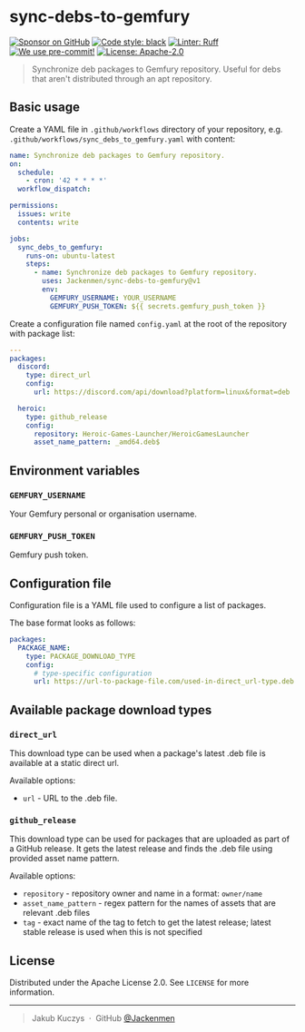 # sync-debs-to-gemfury

[![Sponsor on GitHub](https://img.shields.io/github/sponsors/Jackenmen?logo=github)](https://github.com/sponsors/Jackenmen)
[![Code style: black](https://img.shields.io/badge/code%20style-black-000000.svg)](https://github.com/psf/black)
[![Linter: Ruff](https://img.shields.io/endpoint?url=https://raw.githubusercontent.com/charliermarsh/ruff/main/assets/badge/v1.json)](https://github.com/charliermarsh/ruff)
[![We use pre-commit!](https://img.shields.io/badge/pre--commit-enabled-brightgreen?logo=pre-commit&logoColor=white)](https://github.com/pre-commit/pre-commit)
[![License: Apache-2.0](https://img.shields.io/badge/License-Apache--2.0-blue.svg)](https://opensource.org/licenses/Apache-2.0)

> Synchronize deb packages to Gemfury repository.
> Useful for debs that aren't distributed through an apt repository.

## Basic usage

Create a YAML file in `.github/workflows` directory of your repository,
e.g. `.github/workflows/sync_debs_to_gemfury.yaml` with content:

```yaml
name: Synchronize deb packages to Gemfury repository.
on:
  schedule:
    - cron: '42 * * * *'
  workflow_dispatch:

permissions:
  issues: write
  contents: write

jobs:
  sync_debs_to_gemfury:
    runs-on: ubuntu-latest
    steps:
      - name: Synchronize deb packages to Gemfury repository.
        uses: Jackenmen/sync-debs-to-gemfury@v1
        env:
          GEMFURY_USERNAME: YOUR_USERNAME
          GEMFURY_PUSH_TOKEN: ${{ secrets.gemfury_push_token }}
```

Create a configuration file named `config.yaml` at the root of the repository with package list:

```yaml
---
packages:
  discord:
    type: direct_url
    config:
      url: https://discord.com/api/download?platform=linux&format=deb

  heroic:
    type: github_release
    config:
      repository: Heroic-Games-Launcher/HeroicGamesLauncher
      asset_name_pattern: _amd64.deb$
```

## Environment variables

### `GEMFURY_USERNAME`

Your Gemfury personal or organisation username.

### `GEMFURY_PUSH_TOKEN`

Gemfury push token.

## Configuration file

Configuration file is a YAML file used to configure a list of packages.

The base format looks as follows:

```yaml
packages:
  PACKAGE_NAME:
    type: PACKAGE_DOWNLOAD_TYPE
    config:
      # type-specific configuration
      url: https://url-to-package-file.com/used-in-direct_url-type.deb
```

## Available package download types

### `direct_url`

This download type can be used when a package's latest .deb file is available at a static direct url.

Available options:

- `url` - URL to the .deb file.

### `github_release`

This download type can be used for packages that are uploaded as part of a GitHub release.
It gets the latest release and finds the .deb file using provided asset name pattern.

Available options:

- `repository` - repository owner and name in a format: `owner/name`
- `asset_name_pattern` - regex pattern for the names of assets that are relevant .deb files
- `tag` - exact name of the tag to fetch to get the latest release; latest stable release is used when this is not specified

## License

Distributed under the Apache License 2.0. See ``LICENSE`` for more information.

---

> Jakub Kuczys &nbsp;&middot;&nbsp;
> GitHub [@Jackenmen](https://github.com/Jackenmen)
